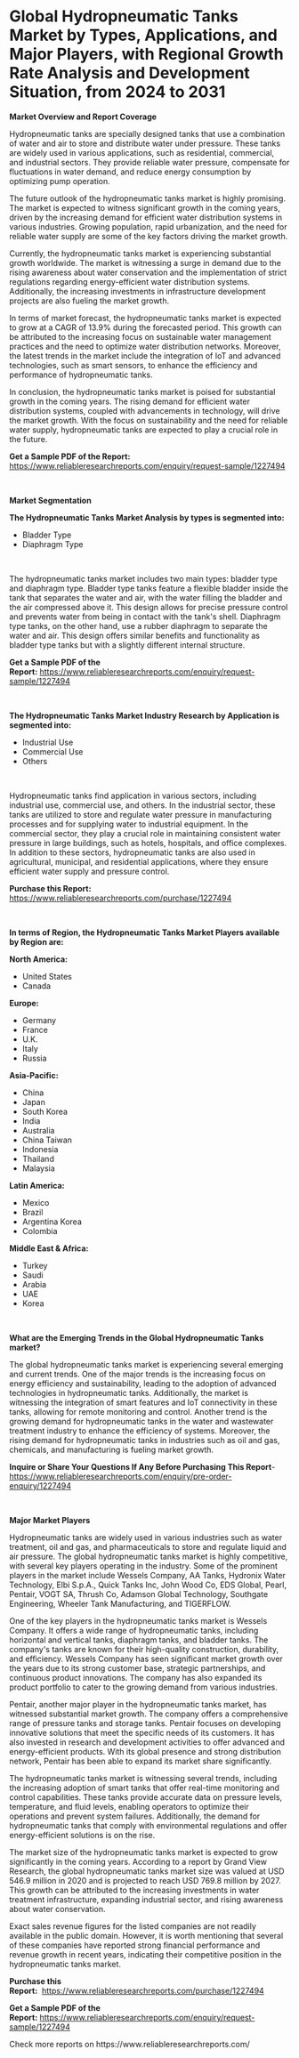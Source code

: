 <p><h1>Global Hydropneumatic Tanks Market by Types, Applications, and Major Players, with Regional Growth Rate Analysis and Development Situation, from 2024 to 2031</h1></p><p><strong>Market Overview and Report Coverage</strong></p>
<p><p>Hydropneumatic tanks are specially designed tanks that use a combination of water and air to store and distribute water under pressure. These tanks are widely used in various applications, such as residential, commercial, and industrial sectors. They provide reliable water pressure, compensate for fluctuations in water demand, and reduce energy consumption by optimizing pump operation.</p><p>The future outlook of the hydropneumatic tanks market is highly promising. The market is expected to witness significant growth in the coming years, driven by the increasing demand for efficient water distribution systems in various industries. Growing population, rapid urbanization, and the need for reliable water supply are some of the key factors driving the market growth.</p><p>Currently, the hydropneumatic tanks market is experiencing substantial growth worldwide. The market is witnessing a surge in demand due to the rising awareness about water conservation and the implementation of strict regulations regarding energy-efficient water distribution systems. Additionally, the increasing investments in infrastructure development projects are also fueling the market growth.</p><p>In terms of market forecast, the hydropneumatic tanks market is expected to grow at a CAGR of 13.9% during the forecasted period. This growth can be attributed to the increasing focus on sustainable water management practices and the need to optimize water distribution networks. Moreover, the latest trends in the market include the integration of IoT and advanced technologies, such as smart sensors, to enhance the efficiency and performance of hydropneumatic tanks.</p><p>In conclusion, the hydropneumatic tanks market is poised for substantial growth in the coming years. The rising demand for efficient water distribution systems, coupled with advancements in technology, will drive the market growth. With the focus on sustainability and the need for reliable water supply, hydropneumatic tanks are expected to play a crucial role in the future.</p></p>
<p><strong>Get a Sample PDF of the Report:</strong> <a href="https://www.reliableresearchreports.com/enquiry/request-sample/1227494">https://www.reliableresearchreports.com/enquiry/request-sample/1227494</a></p>
<p>&nbsp;</p>
<p><strong>Market Segmentation</strong></p>
<p><strong>The Hydropneumatic Tanks Market Analysis by types is segmented into:</strong></p>
<p><ul><li>Bladder Type</li><li>Diaphragm Type</li></ul></p>
<p>&nbsp;</p>
<p><p>The hydropneumatic tanks market includes two main types: bladder type and diaphragm type. Bladder type tanks feature a flexible bladder inside the tank that separates the water and air, with the water filling the bladder and the air compressed above it. This design allows for precise pressure control and prevents water from being in contact with the tank's shell. Diaphragm type tanks, on the other hand, use a rubber diaphragm to separate the water and air. This design offers similar benefits and functionality as bladder type tanks but with a slightly different internal structure.</p></p>
<p><strong>Get a Sample PDF of the Report:</strong>&nbsp;<a href="https://www.reliableresearchreports.com/enquiry/request-sample/1227494">https://www.reliableresearchreports.com/enquiry/request-sample/1227494</a></p>
<p>&nbsp;</p>
<p><strong>The Hydropneumatic Tanks Market Industry Research by Application is segmented into:</strong></p>
<p><ul><li>Industrial Use</li><li>Commercial Use</li><li>Others</li></ul></p>
<p>&nbsp;</p>
<p><p>Hydropneumatic tanks find application in various sectors, including industrial use, commercial use, and others. In the industrial sector, these tanks are utilized to store and regulate water pressure in manufacturing processes and for supplying water to industrial equipment. In the commercial sector, they play a crucial role in maintaining consistent water pressure in large buildings, such as hotels, hospitals, and office complexes. In addition to these sectors, hydropneumatic tanks are also used in agricultural, municipal, and residential applications, where they ensure efficient water supply and pressure control.</p></p>
<p><strong>Purchase this Report:</strong>&nbsp; <a href="https://www.reliableresearchreports.com/purchase/1227494">https://www.reliableresearchreports.com/purchase/1227494</a></p>
<p>&nbsp;</p>
<p><strong>In terms of Region, the Hydropneumatic Tanks Market Players available by Region are:</strong></p>
<p>
    <p> <strong> North America: </strong>
        <ul>
            <li>United States</li>
            <li>Canada</li>
        </ul>
        </p> 
    <p> <strong> Europe: </strong>
        <ul>
            <li>Germany</li>
            <li>France</li>
            <li>U.K.</li>
            <li>Italy</li>
            <li>Russia</li>
        </ul>
        </p> 
    <p> <strong> Asia-Pacific: </strong>
        <ul>
            <li>China</li>
            <li>Japan</li>
            <li>South Korea</li>
            <li>India</li>
            <li>Australia</li>
            <li>China Taiwan</li>
            <li>Indonesia</li>
            <li>Thailand</li>
            <li>Malaysia</li>
        </ul>
        </p> 
    <p> <strong> Latin America: </strong>
        <ul>
            <li>Mexico</li>
            <li>Brazil</li>
            <li>Argentina Korea</li>
            <li>Colombia</li>
        </ul>
        </p> 
    <p> <strong> Middle East & Africa: </strong>
        <ul>
            <li>Turkey</li>
            <li>Saudi</li>
            <li>Arabia</li>
            <li>UAE</li>
            <li>Korea</li>
        </ul>
    </p>
    </p>
<p>&nbsp;</p>
<p><strong>What are the Emerging Trends in the Global Hydropneumatic Tanks market?</strong></p>
<p><p>The global hydropneumatic tanks market is experiencing several emerging and current trends. One of the major trends is the increasing focus on energy efficiency and sustainability, leading to the adoption of advanced technologies in hydropneumatic tanks. Additionally, the market is witnessing the integration of smart features and IoT connectivity in these tanks, allowing for remote monitoring and control. Another trend is the growing demand for hydropneumatic tanks in the water and wastewater treatment industry to enhance the efficiency of systems. Moreover, the rising demand for hydropneumatic tanks in industries such as oil and gas, chemicals, and manufacturing is fueling market growth.</p></p>
<p><strong>Inquire or Share Your Questions If Any Before Purchasing This Report</strong>- <a href="https://www.reliableresearchreports.com/enquiry/pre-order-enquiry/1227494">https://www.reliableresearchreports.com/enquiry/pre-order-enquiry/1227494</a></p>
<p>&nbsp;</p>
<p><strong>Major Market Players</strong></p>
<p><p>Hydropneumatic tanks are widely used in various industries such as water treatment, oil and gas, and pharmaceuticals to store and regulate liquid and air pressure. The global hydropneumatic tanks market is highly competitive, with several key players operating in the industry. Some of the prominent players in the market include Wessels Company, AA Tanks, Hydronix Water Technology, Elbi S.p.A., Quick Tanks Inc, John Wood Co, EDS Global, Pearl, Pentair, VOGT SA, Thrush Co, Adamson Global Technology, Southgate Engineering, Wheeler Tank Manufacturing, and TIGERFLOW.</p><p>One of the key players in the hydropneumatic tanks market is Wessels Company. It offers a wide range of hydropneumatic tanks, including horizontal and vertical tanks, diaphragm tanks, and bladder tanks. The company's tanks are known for their high-quality construction, durability, and efficiency. Wessels Company has seen significant market growth over the years due to its strong customer base, strategic partnerships, and continuous product innovations. The company has also expanded its product portfolio to cater to the growing demand from various industries.</p><p>Pentair, another major player in the hydropneumatic tanks market, has witnessed substantial market growth. The company offers a comprehensive range of pressure tanks and storage tanks. Pentair focuses on developing innovative solutions that meet the specific needs of its customers. It has also invested in research and development activities to offer advanced and energy-efficient products. With its global presence and strong distribution network, Pentair has been able to expand its market share significantly.</p><p>The hydropneumatic tanks market is witnessing several trends, including the increasing adoption of smart tanks that offer real-time monitoring and control capabilities. These tanks provide accurate data on pressure levels, temperature, and fluid levels, enabling operators to optimize their operations and prevent system failures. Additionally, the demand for hydropneumatic tanks that comply with environmental regulations and offer energy-efficient solutions is on the rise.</p><p>The market size of the hydropneumatic tanks market is expected to grow significantly in the coming years. According to a report by Grand View Research, the global hydropneumatic tanks market size was valued at USD 546.9 million in 2020 and is projected to reach USD 769.8 million by 2027. This growth can be attributed to the increasing investments in water treatment infrastructure, expanding industrial sector, and rising awareness about water conservation.</p><p>Exact sales revenue figures for the listed companies are not readily available in the public domain. However, it is worth mentioning that several of these companies have reported strong financial performance and revenue growth in recent years, indicating their competitive position in the hydropneumatic tanks market.</p></p>
<p><strong>Purchase this Report:</strong>&nbsp;&nbsp;<a href="https://www.reliableresearchreports.com/purchase/1227494">https://www.reliableresearchreports.com/purchase/1227494</a></p>
<p></p>
<p><strong>Get a Sample PDF of the Report:</strong>&nbsp;<a href="https://www.reliableresearchreports.com/enquiry/request-sample/1227494">https://www.reliableresearchreports.com/enquiry/request-sample/1227494</a></p>
<p>Check more reports on https://www.reliableresearchreports.com/</p>